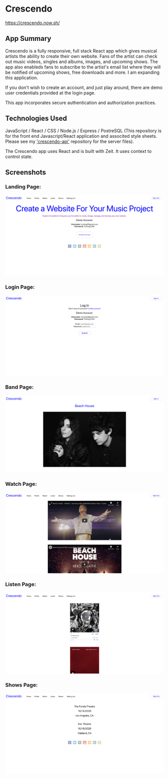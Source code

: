 # Crescendo

https://crescendo.now.sh/

## App Summary

Crescendo is a fully responsive, full stack React app which gives musical artists the ability to create their own website. Fans of the artist can check out music videos, singles and albums, images, and upcoming shows. The app also enableds fans to subscribe to the artist's email list where they will be notified of upcoming shows, free downloads and more. I am expanding this application.

If you don't wish to create an account, and just play around, there are demo user credentials provided at the login page.

This app incorporates secure authentication and authorization practices.

## Technologies Used

JavaScript / React / CSS / Node.js / Express / PostreSQL (This repository is for the front end Javascript/React application and associted style sheets. Please see my ['crescendo-api'](https://github.com/jahpe777/crescendo-api.git) repository for the server files).

The Crescendo app uses React and is built with Zeit. It uses context to control state.

## Screenshots

### Landing Page:

![image](public/images/screenshots/landing.png)

### Login Page:

![image](public/images/screenshots/login.png)

### Band Page:

![image](public/images/screenshots/band.png)

### Watch Page:

![image](public/images/screenshots/watch.png)

### Listen Page:

![image](public/images/screenshots/listen.png)

### Shows Page:

![image](public/images/screenshots/shows.png)
